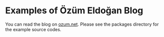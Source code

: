 # Examples of Özüm Eldoğan Blog

You can read the blog on [ozum.net](https://ozum.net). Please see the packages directory for the example source codes.